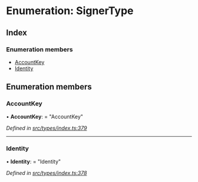 # Enumeration: SignerType

## Index

### Enumeration members

* [AccountKey](types.signertype.md#accountkey)
* [Identity](types.signertype.md#identity)

## Enumeration members

###  AccountKey

• **AccountKey**: = "AccountKey"

*Defined in [src/types/index.ts:379](https://github.com/PolymathNetwork/polymesh-sdk/blob/73feada/src/types/index.ts#L379)*

___

###  Identity

• **Identity**: = "Identity"

*Defined in [src/types/index.ts:378](https://github.com/PolymathNetwork/polymesh-sdk/blob/73feada/src/types/index.ts#L378)*
